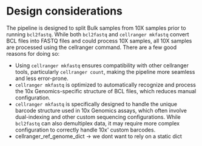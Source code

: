 # Design considerations

The pipeline is designed to split Bulk samples from 10X samples prior to running `bcl2fastq`. While both `bcl2fastq` and `cellranger mkfastq` convert BCL files into FASTQ files and could process 10X samples, all 10X samples are processed using the cellranger command.
There are a few good reasons for doing so:
- Using `cellranger mkfastq` ensures compatibility with other cellranger tools, particularly `cellranger count`, making the pipeline more seamless and less error-prone.
- `cellranger mkfastq` is optimized to automatically recognize and process the 10x Genomics-specific structure of BCL files, which reduces manual configuration.
- `cellranger mkfastq` is specifically designed to handle the unique barcode structure used in 10x Genomics assays, which often involve dual-indexing and other custom sequencing configurations. While `bcl2fastq` can also demultiplex data, it may require more complex configuration to correctly handle 10x' custom barcodes.
- cellranger_ref_genome_dict -> we dont want to rely on a static dict
